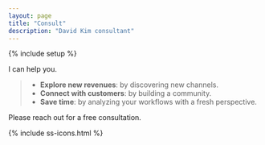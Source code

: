 ```yaml
---
layout: page
title: "Consult"
description: "David Kim consultant"
---
```


{% include setup %}

I can help you.

>  * __Explore new revenues__: by discovering new channels.
>  * __Connect with customers__: by building a community.
>  * __Save time__: by analyzing your workflows with a fresh perspective.

Please reach out for a free consultation.

{% include ss-icons.html %}
